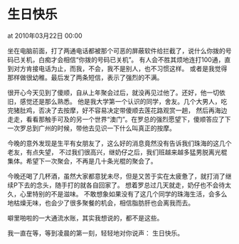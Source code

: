 # 生日快乐

at 2010年03月22日 00:00

坐在电脑前面，打了两通电话都被那个可恶的屏蔽软件给拦截了，说什么你拨的号码已关机，白痴才会相信“你拨的号码已关机”。
有人会不胜其烦地连打100通，直到对方肯接电话为止，而我，不会，我不是别人，也不习惯这样。
或者是我觉得那样做很幼稚。最后发了两条短信，表示了强烈的不满。

很开心今天见到了傻顺，自从上年聚会过后，就没再见过他了。还好，他一切依旧，感觉还是那么熟悉。
他是我大学第一个认识的同学，舍友。几个大男人，吃完猪肚鸡，否决了去按摩，好不容易决定带傻顺去莲花路观赏一趟，
然后再海边走走，看看那触手可及的另一个世界“澳门”。在罗总的强烈愿望下，傻顺答应了下一次罗总到广州的时候，带他去见识一下什么叫真正的按摩。

今晚的意外发现是生平有女朋友了，这么好的消息竟然没有告诉我们珠海的这几个老友，有点失望，
不过我们很高兴，继奶仔之后，我们班越来越多猛男脱离光棍集体。希望下一次聚会，不再是几十条光棍的聚会了。

今晚还喝了几杯酒，虽然大家都意犹未尽，但是又苦于实在太疲惫了，就打消了继续P下去的念头，随手打的就各自回家了。
想着罗总过几天就走，奶仔也不会待太久，心里特别的不是滋味。
不敢想象如果没有了这几个同学的珠海生活，会多么地枯燥无味，也会少了很多聚餐的机会，相信脂肪肝也会离我而去。

噼里啪啦的一大通流水账，其实我想说的，都不是这些。

我一直在等，等到凌晨的第一刻，轻轻地对你说声： 生日快乐。